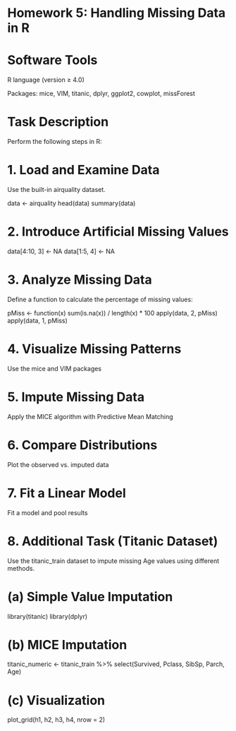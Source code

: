 # Homework 5: Handling Missing Data in R

# Software Tools

R language (version ≥ 4.0)

Packages: mice, VIM, titanic, dplyr, ggplot2, cowplot, missForest

# Task Description

Perform the following steps in R:

# 1. Load and Examine Data

Use the built-in airquality dataset.

data <- airquality
head(data)
summary(data)

# 2. Introduce Artificial Missing Values
data[4:10, 3] <- NA
data[1:5, 4] <- NA

# 3. Analyze Missing Data

Define a function to calculate the percentage of missing values:

pMiss <- function(x) sum(is.na(x)) / length(x) * 100
apply(data, 2, pMiss)
apply(data, 1, pMiss)

# 4. Visualize Missing Patterns

Use the mice and VIM packages

# 5. Impute Missing Data

Apply the MICE algorithm with Predictive Mean Matching

# 6. Compare Distributions

Plot the observed vs. imputed data

# 7. Fit a Linear Model

Fit a model and pool results

# 8. Additional Task (Titanic Dataset)

Use the titanic_train dataset to impute missing Age values using different methods.

# (a) Simple Value Imputation
library(titanic)
library(dplyr)

# (b) MICE Imputation
titanic_numeric <- titanic_train %>% select(Survived, Pclass, SibSp, Parch, Age)

# (c) Visualization

plot_grid(h1, h2, h3, h4, nrow = 2)
